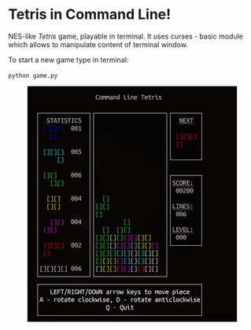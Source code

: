 # Tetris in Command Line!

NES-like _Tetris_ game, playable in terminal. It uses curses - basic module which allows to manipulate content of terminal window.

To start a new game type in terminal:

`python game.py`

<p align="center">
  <img src=preview.gif/>
</p>
